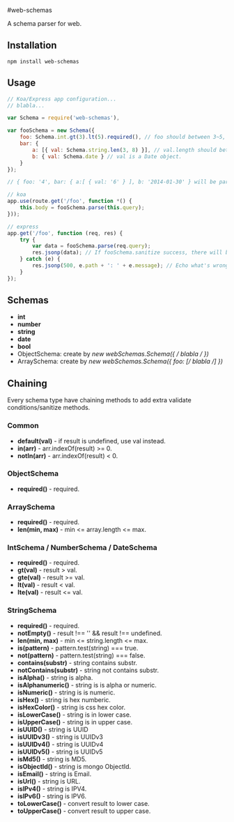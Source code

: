 #web-schemas

  A schema parser for web.
  
## Installation

```
npm install web-schemas
```

## Usage

```js
// Koa/Express app configuration...
// blabla...

var Schema = require('web-schemas'),

var fooSchema = new Schema({
    foo: Schema.int.gt(3).lt(5).required(), // foo should between 3~5, and not undefined.
    bar: {
        a: [{ val: Schema.string.len(3, 8) }], // val.length should between 3~8.
        b: { val: Schema.date } // val is a Date object.
    }
});

// { foo: '4', bar: { a:[ { val: '6' } ], b: '2014-01-30' } will be parsed as { foo: 4, bar: { a: [ { val: 6 } ], b: Date('2014-01-30') } }

// koa
app.use(route.get('/foo', function *() {
    this.body = fooSchema.parse(this.query);
}));

// express
app.get('/foo', function (req, res) {
    try {
        var data = fooSchema.parse(req.query);
        res.jsonp(data); // If fooSchema.sanitize success, there will be a 'data' field contains sanitized data.
    } catch (e) {
        res.jsonp(500, e.path + ': ' + e.message); // Echo what's wrong.
    }
});
```

## Schemas
 - **int**
 - **number**
 - **string**
 - **date**
 - **bool**
 - ObjectSchema: create by **new webSchemas.Schema({ /* blabla */ })**
 - ArraySchema: create by **new webSchemas.Schema({ foo: [/* blabla */] })**

## Chaining
  Every schema type have chaining methods to add extra validate conditions/sanitize methods.

### Common
 - **default(val)** - if result is undefined, use val instead.
 - **in(arr)** - arr.indexOf(result) >= 0.
 - **notIn(arr)** - arr.indexOf(result) < 0.
  
### ObjectSchema
 - **required()** - required.

### ArraySchema
 - **required()** - required.
 - **len(min, max)** - min <= array.length <= max.

### IntSchema / NumberSchema / DateSchema
 - **required()** - required.
 - **gt(val)** - result > val.
 - **gte(val)** - result >= val.
 - **lt(val)** - result < val.
 - **lte(val)** - result <= val.

### StringSchema
 - **required()** - required.
 - **notEmpty()** - result !== '' && result !== undefined.
 - **len(min, max)** - min <= string.length <= max.
 - **is(pattern)** - pattern.test(string) === true.
 - **not(pattern)** - pattern.test(string) === false.
 - **contains(substr)** - string contains substr.
 - **notContains(substr)** - string not contains substr.
 - **isAlpha()** - string is alpha.
 - **isAlphanumeric()** - string is is alpha or numeric.
 - **isNumeric()** - string is is numeric.
 - **isHex()** - string is hex numberic.
 - **isHexColor()** - string is css hex color.
 - **isLowerCase()** - string is in lower case.
 - **isUpperCase()** - string is in upper case.
 - **isUUID()** - string is UUID
 - **isUUIDv3()** - string is UUIDv3
 - **isUUIDv4()** - string is UUIDv4
 - **isUUIDv5()** - string is UUIDv5
 - **isMd5()** - string is MD5.
 - **isObjectId()** - string is mongo ObjectId.
 - **isEmail()** - string is Email.
 - **isUrl()** - string is URL.
 - **isIPv4()** - string is IPV4.
 - **isIPv6()** - string is IPV6.
 - **toLowerCase()** - convert result to lower case.
 - **toUpperCase()** - convert result to upper case.
